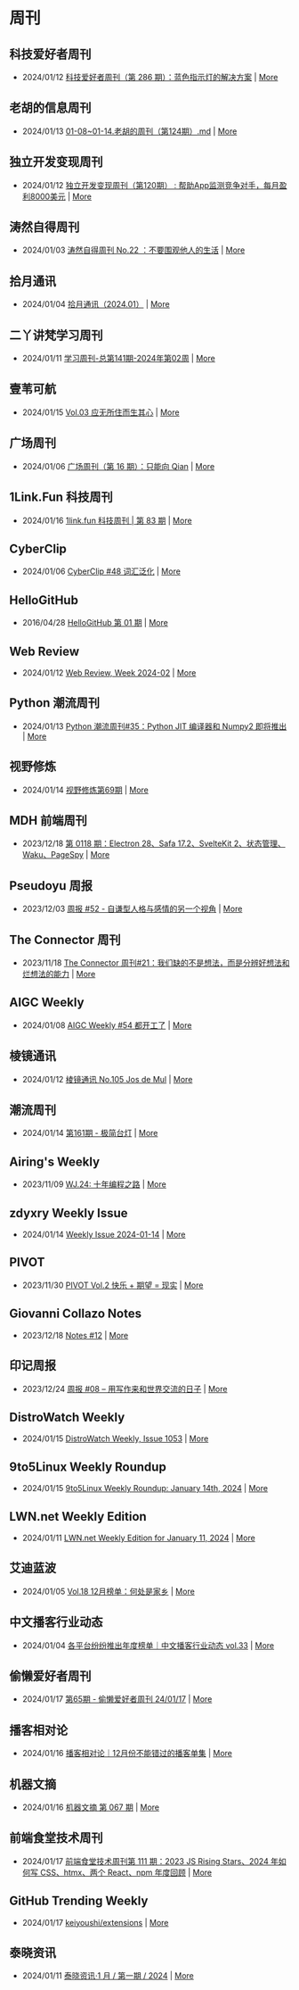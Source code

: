 # 周刊

## 科技爱好者周刊
- 2024/01/12 [科技爱好者周刊（第 286 期）：蓝色指示灯的解决方案](http://www.ruanyifeng.com/blog/2024/01/weekly-issue-286.html) | [More](channels/科技爱好者周刊.md)

## 老胡的信息周刊
- 2024/01/13 [01-08~01-14.老胡的周刊（第124期）.md](https://weekly.howie6879.com/2024/01-08~01-14.老胡的周刊（第124期）.html) | [More](channels/老胡的信息周刊.md)

## 独立开发变现周刊
- 2024/01/12 [独立开发变现周刊（第120期） : 帮助App监测竞争对手，每月盈利8000美元](https://www.ezindie.com/weekly/issue-120) | [More](channels/独立开发变现周刊.md)

## 涛然自得周刊
- 2024/01/03 [涛然自得周刊 No.22 ：不要围观他人的生活](http://heyitao.com/post/beyond-code-weekly-022) | [More](channels/涛然自得周刊.md)

## 拾月通讯
- 2024/01/04 [拾月通讯（2024.01）](https://www.skyue.com/24010420.html) | [More](channels/拾月通讯.md)

## 二丫讲梵学习周刊
- 2024/01/11 [学习周刊-总第141期-2024年第02周](https://wiki.eryajf.net/pages/191cc4/) | [More](channels/二丫讲梵学习周刊.md)

## 壹苇可航
- 2024/01/15 [Vol.03 应无所住而生其心](https://justgoidea.com/newsletter/202403/?utm_source=atom_feed) | [More](channels/壹苇可航.md)

## 广场周刊
- 2024/01/06 [广场周刊（第 16 期）：只能向 Qian](https://immmmm.com/weekly-16-20240106/) | [More](channels/广场周刊.md)

## 1Link.Fun 科技周刊
- 2024/01/16 [1link.fun 科技周刊 | 第 83 期](https://1link.fun/blog/issue/issue83/) | [More](channels/1Link.Fun%20%E7%A7%91%E6%8A%80%E5%91%A8%E5%88%8A.md)

## CyberClip
- 2024/01/06 [CyberClip #48 词汇泛化](https://shyrz.me/cyberclip-48-generalization-of-vocabulary/) | [More](channels/CyberClip.md)

## HelloGitHub
- 2016/04/28 [HelloGitHub 第 01 期](https://hellogithub.com/periodical/volume/1) | [More](channels/HelloGitHub.md)

## Web Review
- 2024/01/12 [Web Review, Week 2024-02](https://ervin.ipsquad.net/blog/2024/01/12/web-review-week-2024-02/) | [More](channels/Web%20Review.md)

## Python 潮流周刊
- 2024/01/13 [Python 潮流周刊#35：Python JIT 编译器和 Numpy2 即将推出](https://pythoncat.top/posts/2024-01-13-weekly/) | [More](channels/Python%20%E6%BD%AE%E6%B5%81%E5%91%A8%E5%88%8A.md)

## 视野修炼
- 2024/01/14 [视野修炼第69期](https://sugarat.top/weekly/2024-01-14.html) | [More](channels/%E8%A7%86%E9%87%8E%E4%BF%AE%E7%82%BC.md)

## MDH 前端周刊
- 2023/12/18 [第 0118 期：Electron 28、Safa 17.2、SvelteKit 2、状态管理、Waku、PageSpy](https://mdhweekly.com/weekly/issue-0118) | [More](channels/MDH%20%E5%89%8D%E7%AB%AF%E5%91%A8%E5%88%8A.md)

## Pseudoyu 周报
- 2023/12/03 [周报 #52 - 自谦型人格与感情的另一个视角](https://www.pseudoyu.com/zh/2023/12/03/weekly_review_20231203/) | [More](channels/Pseudoyu%20%E5%91%A8%E6%8A%A5.md)

## The Connector 周刊
- 2023/11/18 [The Connector 周刊#21：我们缺的不是想法，而是分辨好想法和烂想法的能力](https://liduos.com/the-connector-weekly-21.html) | [More](channels/The%20Connector%20%E5%91%A8%E5%88%8A.md)

## AIGC Weekly
- 2024/01/08 [AIGC Weekly #54 都开工了](https://quail.ink/op7418/p/aigc-weekly-54-) | [More](channels/AIGC%20Weekly.md)

## 棱镜通讯
- 2024/01/12 [棱镜通讯 No.105  Jos de Mul](https://wangyurui.com/posts/leng-jing-tong-xun-no-105-jos-de-mul-cefcb030) | [More](channels/%E6%A3%B1%E9%95%9C%E9%80%9A%E8%AE%AF.md)

## 潮流周刊
- 2024/01/14 [第161期 - 极简台灯](https://weekly.tw93.fun/posts/161-%E6%9E%81%E7%AE%80%E5%8F%B0%E7%81%AF/) | [More](channels/%E6%BD%AE%E6%B5%81%E5%91%A8%E5%88%8A.md)

## Airing's Weekly
- 2023/11/09 [WJ.24: 十年编程之路](https://weekly.ursb.me/posts/weekly-24/) | [More](channels/Airing%27s%20Weekly.md)

## zdyxry Weekly Issue
- 2024/01/14 [Weekly Issue 2024-01-14](https://zdyxry.github.io/2024/01/14/Weekly-Issue-2024-01-14/) | [More](channels/zdyxry%20Weekly%20Issue.md)

## PIVOT
- 2023/11/30 [PIVOT Vol.2 快乐 + 期望 = 现实](https://anotherdayu.com/2023/5519/) | [More](channels/PIVOT.md)

## Giovanni Collazo Notes
- 2023/12/18 [Notes #12](https://gcollazo.com/notes-12/) | [More](channels/Giovanni%20Collazo%20Notes.md)

## 印记周报
- 2023/12/24 [周报 #08 – 用写作来和世界交流的日子](https://yinji.org/5221.html) | [More](channels/%E5%8D%B0%E8%AE%B0%E5%91%A8%E6%8A%A5.md)

## DistroWatch Weekly
- 2024/01/15 [DistroWatch Weekly, Issue 1053](https://distrowatch.com/weekly.php?issue=20240115) | [More](channels/DistroWatch%20Weekly.md)

## 9to5Linux Weekly Roundup
- 2024/01/15 [9to5Linux Weekly Roundup: January 14th, 2024](https://9to5linux.com/9to5linux-weekly-roundup-january-14th-2024) | [More](channels/9to5Linux%20Weekly%20Roundup.md)

## LWN.net Weekly Edition
- 2024/01/11 [LWN.net Weekly Edition for January 11, 2024](https://lwn.net/Articles/956868/) | [More](channels/LWN.net%20Weekly%20Edition.md)

## 艾迪蓝波
- 2024/01/05 [Vol.18 12月榜单：何处是家乡](https://www.idnunber.top/article/61633d64-7857-4160-90ef-e0a193000c52) | [More](channels/%E8%89%BE%E8%BF%AA%E8%93%9D%E6%B3%A2.md)

## 中文播客行业动态
- 2024/01/04 [各平台纷纷推出年度榜单｜中文播客行业动态 vol.33](https://podpress.zhubai.love/posts/2354644214404517888) | [More](channels/%E4%B8%AD%E6%96%87%E6%92%AD%E5%AE%A2%E8%A1%8C%E4%B8%9A%E5%8A%A8%E6%80%81.md)

## 偷懒爱好者周刊
- 2024/01/17 [第65期 - 偷懒爱好者周刊 24/01/17](https://toolight.zhubai.love/posts/2359204363648290816) | [More](channels/%E5%81%B7%E6%87%92%E7%88%B1%E5%A5%BD%E8%80%85%E5%91%A8%E5%88%8A.md)

## 播客相对论
- 2024/01/16 [播客相对论｜12月份不能错过的播客单集](https://podcast.zhubai.love/posts/2359010386059874304) | [More](channels/%E6%92%AD%E5%AE%A2%E7%9B%B8%E5%AF%B9%E8%AE%BA.md)

## 机器文摘
- 2024/01/16 [机器文摘 第 067 期](https://niupitools.zhubai.love/posts/2358850809884438528) | [More](channels/%E6%9C%BA%E5%99%A8%E6%96%87%E6%91%98.md)

## 前端食堂技术周刊
- 2024/01/17 [前端食堂技术周刊第 111 期：2023 JS Rising Stars、2024 年如何写 CSS、htmx、两个 React、npm 年度回顾](https://hungryturbo.zhubai.love/posts/2359264732244824064) | [More](channels/%E5%89%8D%E7%AB%AF%E9%A3%9F%E5%A0%82%E6%8A%80%E6%9C%AF%E5%91%A8%E5%88%8A.md)

## GitHub Trending Weekly
- 2024/01/17 [keiyoushi/extensions](https://github.com/keiyoushi/extensions) | [More](channels/GitHub%20Trending%20Weekly.md)

## 泰晓资讯
- 2024/01/11 [泰晓资讯·1 月 / 第一期 / 2024](https://tinylab.org/tinylab-weekly-01-1st-2024/) | [More](channels/%E6%B3%B0%E6%99%93%E8%B5%84%E8%AE%AF.md)

